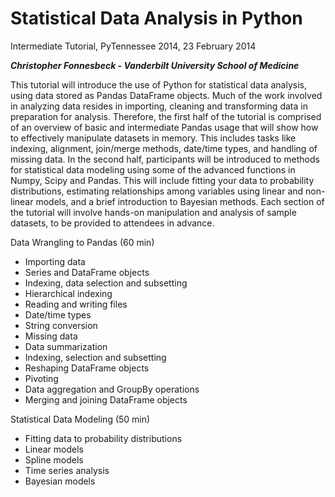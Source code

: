 # Statistical Data Analysis in Python

Intermediate Tutorial, PyTennessee 2014, 23 February 2014

***Christopher Fonnesbeck - Vanderbilt University School of Medicine***

This tutorial will introduce the use of Python for statistical data analysis, using data stored as Pandas DataFrame objects. Much of the work involved in analyzing data resides in importing, cleaning and transforming data in preparation for analysis. Therefore, the first half of the tutorial is comprised of an overview of basic and intermediate Pandas usage that will show how to effectively manipulate datasets in memory. This includes tasks like indexing, alignment, join/merge methods, date/time types, and handling of missing data. In the second half, participants will be introduced to methods for statistical data modeling using some of the advanced functions in Numpy, Scipy and Pandas. This will include fitting your data to probability distributions, estimating relationships among variables using linear and non-linear models, and a brief introduction to Bayesian methods. Each section of the tutorial will involve hands-on manipulation and analysis of sample datasets, to be provided to attendees in advance.

Data Wrangling to Pandas (60 min)

* Importing data
* Series and DataFrame objects
* Indexing, data selection and subsetting
* Hierarchical indexing
* Reading and writing files
* Date/time types
* String conversion
* Missing data
* Data summarization
* Indexing, selection and subsetting
* Reshaping DataFrame objects
* Pivoting
* Data aggregation and GroupBy operations
* Merging and joining DataFrame objects

Statistical Data Modeling (50 min)

* Fitting data to probability distributions
* Linear models
* Spline models
* Time series analysis
* Bayesian models